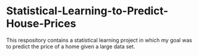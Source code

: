 # Statistical-Learning-to-Predict-House-Prices

This respository contains a statistical learning project in which my goal was to predict the price of a home given a large data set.
